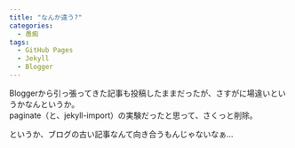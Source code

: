 ```yaml
---
title: "なんか違う?"
categories:
  - 愚痴
tags:
  - GitHub Pages
  - Jekyll
  - Blogger
---
```

Bloggerから引っ張ってきた記事も投稿したままだったが、さすがに場違いというかなんというか。  
paginate（と、jekyll-import）の実験だったと思って、さくっと削除。  

というか、ブログの古い記事なんて向き合うもんじゃないなぁ…